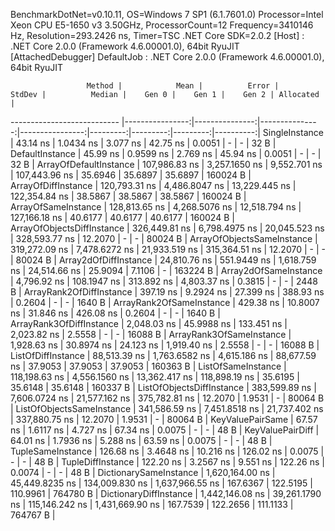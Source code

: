 
BenchmarkDotNet=v0.10.11, OS=Windows 7 SP1 (6.1.7601.0)
Processor=Intel Xeon CPU E5-1650 v3 3.50GHz, ProcessorCount=12
Frequency=3410146 Hz, Resolution=293.2426 ns, Timer=TSC
.NET Core SDK=2.0.2
  [Host]     : .NET Core 2.0.0 (Framework 4.6.00001.0), 64bit RyuJIT  [AttachedDebugger]
  DefaultJob : .NET Core 2.0.0 (Framework 4.6.00001.0), 64bit RyuJIT


                     Method |            Mean |          Error |         StdDev |          Median |    Gen 0 |    Gen 1 |    Gen 2 | Allocated |
--------------------------- |----------------:|---------------:|---------------:|----------------:|---------:|---------:|---------:|----------:|
             SingleInstance |        43.14 ns |      1.0434 ns |       3.077 ns |        42.75 ns |   0.0051 |        - |        - |      32 B |
            DefaultInstance |        45.99 ns |      0.9599 ns |       2.769 ns |        45.94 ns |   0.0051 |        - |        - |      32 B |
     ArrayOfDefaultInstance |   107,986.83 ns |  3,257.1650 ns |   9,552.701 ns |   107,443.96 ns |  35.6946 |  35.6897 |  35.6897 |  160024 B |
        ArrayOfDiffInstance |   120,793.31 ns |  4,486.8047 ns |  13,229.445 ns |   122,354.84 ns |  38.5867 |  38.5867 |  38.5867 |  160024 B |
        ArrayOfSameInstance |   128,813.65 ns |  4,268.5076 ns |  12,518.794 ns |   127,166.18 ns |  40.6177 |  40.6177 |  40.6177 |  160024 B |
 ArrayOfObjectsDiffInstance |   326,449.81 ns |  6,798.4975 ns |  20,045.523 ns |   328,593.77 ns |  12.2070 |        - |        - |   80024 B |
 ArrayOfObjectsSameInstance |   319,272.09 ns |  7,478.6272 ns |  21,933.519 ns |   315,364.51 ns |  12.2070 |        - |        - |   80024 B |
      Array2dOfDiffInstance |    24,810.76 ns |    551.9449 ns |   1,618.759 ns |    24,514.66 ns |  25.9094 |   7.1106 |        - |  163224 B |
      Array2dOfSameInstance |     4,796.92 ns |    108.1947 ns |     313.892 ns |     4,803.37 ns |   0.3815 |        - |        - |    2448 B |
   ArrayRank2OfDiffInstance |       397.19 ns |      9.2924 ns |      27.399 ns |       388.93 ns |   0.2604 |        - |        - |    1640 B |
   ArrayRank2OfSameInstance |       429.38 ns |     10.8007 ns |      31.846 ns |       426.08 ns |   0.2604 |        - |        - |    1640 B |
   ArrayRank3OfDiffInstance |     2,048.03 ns |     45.9988 ns |     133.451 ns |     2,023.82 ns |   2.5558 |        - |        - |   16088 B |
   ArrayRank3OfSameInstance |     1,928.63 ns |     30.8974 ns |      24.123 ns |     1,919.40 ns |   2.5558 |        - |        - |   16088 B |
         ListOfDiffInstance |    88,513.39 ns |  1,763.6582 ns |   4,615.186 ns |    88,677.59 ns |  37.9053 |  37.9053 |  37.9053 |  160363 B |
         ListOfSameInstance |   118,198.63 ns |  4,556.1560 ns |  13,362.417 ns |   118,898.19 ns |  35.6195 |  35.6148 |  35.6148 |  160337 B |
  ListOfObjectsDiffInstance |   383,599.89 ns |  7,606.0724 ns |  21,577.162 ns |   375,782.81 ns |  12.2070 |   1.9531 |        - |   80064 B |
  ListOfObjectsSameInstance |   341,586.59 ns |  7,451.8518 ns |  21,737.402 ns |   337,880.75 ns |  12.2070 |   1.9531 |        - |   80064 B |
           KeyValuePairSame |        67.57 ns |      1.6117 ns |       4.727 ns |        67.34 ns |   0.0075 |        - |        - |      48 B |
           KeyValuePairDiff |        64.01 ns |      1.7936 ns |       5.288 ns |        63.59 ns |   0.0075 |        - |        - |      48 B |
          TupleSameInstance |       126.68 ns |      3.4648 ns |      10.216 ns |       126.02 ns |   0.0075 |        - |        - |      48 B |
          TupleDiffInstance |       122.20 ns |      3.2567 ns |       9.551 ns |       122.26 ns |   0.0074 |        - |        - |      48 B |
     DictionarySameInstance | 1,620,164.00 ns | 45,449.8235 ns | 134,009.830 ns | 1,637,966.55 ns | 167.6367 | 122.5195 | 110.9961 |  764780 B |
     DictionaryDiffInstance | 1,442,146.08 ns | 39,261.1790 ns | 115,146.242 ns | 1,431,669.90 ns | 167.7539 | 122.2656 | 111.1133 |  764767 B |
